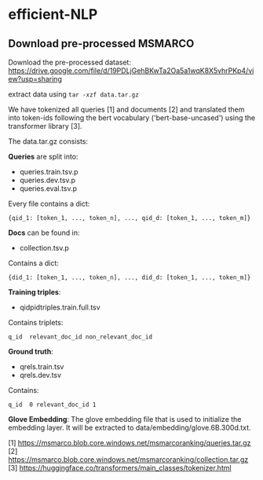 # efficient-NLP

## Download pre-processed MSMARCO

Download the pre-processed dataset: https://drive.google.com/file/d/19PDLjGehBKwTa2Oa5a1wqK8X5vhrPKp4/view?usp=sharing

extract data using ```tar -xzf data.tar.gz```

We have tokenized all queries [1] and documents [2] and translated them into token-ids following the bert vocabulary ('bert-base-uncased') using the transformer library [3].

The data.tar.gz consists:


**Queries** are split into:
- queries.train.tsv.p
- queries.dev.tsv.p
- queries.eval.tsv.p

Every file contains a dict:
```
{qid_1: [token_1, ..., token_n], ..., qid_d: [token_1, ..., token_m]}
```

**Docs** can be found in:
- collection.tsv.p

Contains a dict: 
```
{did_1: [token_1, ..., token_n], ..., did_d: [token_1, ..., token_m]}
```

**Training triples**:

- qidpidtriples.train.full.tsv

Contains triplets: 
```
q_id  relevant_doc_id non_relevant_doc_id
```

**Ground truth**:

- qrels.train.tsv
- qrels.dev.tsv

Contains:
```
q_id  0 relevant_doc_id 1
```

**Glove Embedding**:
The glove embedding file that is used to initialize the embedding layer. It will be extracted to data/embedding/glove.6B.300d.txt.




[1] https://msmarco.blob.core.windows.net/msmarcoranking/queries.tar.gz
[2] https://msmarco.blob.core.windows.net/msmarcoranking/collection.tar.gz
[3] https://huggingface.co/transformers/main_classes/tokenizer.html
